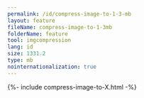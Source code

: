 ```yaml
---
permalink: /id/compress-image-to-1-3-mb
layout: feature
fileName: compress-image-to-1-3mb
folderName: feature
tool: imgcompression
lang: id
size: 1331.2
type: mb
nointernationalization: true
---
```

{%- include compress-image-to-X.html -%}
      